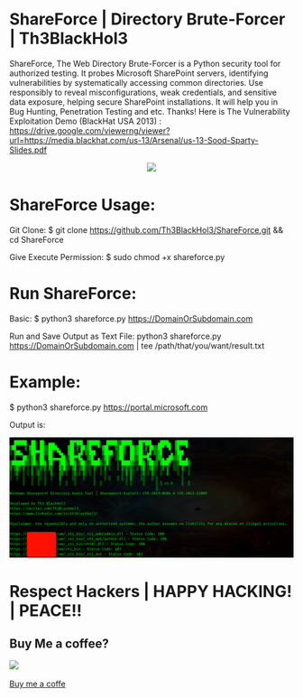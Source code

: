 # ShareForce | Directory Brute-Forcer | Th3BlackHol3
ShareForce, The Web Directory Brute-Forcer is a Python security tool for authorized testing. It probes Microsoft SharePoint servers, identifying vulnerabilities by systematically accessing common directories. Use responsibly to reveal misconfigurations, weak credentials, and sensitive data exposure, helping secure SharePoint installations. It will help you in Bug Hunting, Penetration Testing and etc. Thanks!
Here is The Vulnerability Exploitation Demo (BlackHat USA 2013) : https://drive.google.com/viewerng/viewer?url=https://media.blackhat.com/us-13/Arsenal/us-13-Sood-Sparty-Slides.pdf

<p align="center">
  <img src="https://github.com/Th3BlackHol3/ShareForce/blob/main/ShareForce.gif">
</p>

# ShareForce Usage:

Git Clone: $ git clone https://github.com/Th3BlackHol3/ShareForce.git && cd ShareForce

Give Execute Permission: $ sudo chmod +x shareforce.py


# Run ShareForce:

Basic: $ python3 shareforce.py https://DomainOrSubdomain.com

Run and Save Output as Text File: python3 shareforce.py https://DomainOrSubdomain.com | tee /path/that/you/want/result.txt


# Example:

$ python3 shareforce.py https://portal.microsoft.com

Output is:
<p align="center">
  <img src="https://github.com/Th3BlackHol3/ShareForce/blob/main/ShareForceOutput.png">
</p>

# Respect Hackers | HAPPY HACKING! | PEACE!!

## Buy Me a coffee?

<a href="https://www.buymeacoffee.com/Th3BlackHol3"><img src="https://i.ibb.co/4WczSJX/Th3-Black-Hol3.png" height="300" widght="300">

[Buy me a coffe](https://www.buymeacoffee.com/Th3BlackHol3)

